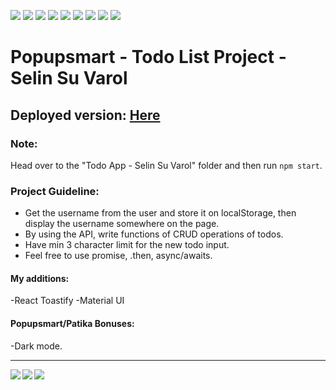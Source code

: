 <img src="https://img.shields.io/badge/GIT-E44C30?style=for-the-badge&logo=git&logoColor=white"/> <img src="https://img.shields.io/badge/HTML5-E34F26?style=for-the-badge&logo=html5&logoColor=white" /> <img src="https://img.shields.io/badge/CSS3-1572B6?style=for-the-badge&logo=css3&logoColor=white" /> <img src="https://img.shields.io/badge/JavaScript-323330?style=for-the-badge&logo=javascript&logoColor=F7DF1E" /> <img src="https://img.shields.io/badge/React-20232A?style=for-the-badge&logo=react&logoColor=61DAFB" /> <img src="https://img.shields.io/badge/React_Router-CA4245?style=for-the-badge&logo=react-router&logoColor=white" /> <img src="https://img.shields.io/badge/Material%20UI-007FFF?style=for-the-badge&logo=mui&logoColor=white" /> <img src="https://img.shields.io/badge/npm-CB3837?style=for-the-badge&logo=npm&logoColor=white" /> <img src="https://img.shields.io/badge/Stack_Overflow-FE7A16?style=for-the-badge&logo=stack-overflow&logoColor=white"/>

# Popupsmart - Todo List Project - Selin Su Varol

## Deployed version: <a href="https://patika-selinsuvarol.netlify.app">Here</a>


### Note: 
<p>Head over to the "Todo App - Selin Su Varol" folder and then run <code>npm start</code>.</p>

### Project Guideline:
<ul>
  <li>
    Get the username from the user and store it on localStorage, then display the username somewhere on the page.
  </li>
  <li>
    By using the API, write functions of CRUD operations of todos.
  </li>
  <li>
    Have min 3 character limit for the new todo input.
  </li>
  <li>
    Feel free to use promise, .then, async/awaits. 
  </li>
</ul>

#### My additions:
-React Toastify
-Material UI

#### Popupsmart/Patika Bonuses: 
-Dark mode.

<hr>


<a href="#">
  <img align="left" src="https://github-readme-stats.vercel.app/api?username=selinsuvarol&show_icons=true&count_private=true&theme=light&hide_border=true" />
</a>

<a href="#"><img align="left" src="http://github-readme-streak-stats.herokuapp.com?user=selinsuvarol&theme=light&date_format=M%20j%5B%2C%20Y%5D&hide_border=true"></a>

<a href="#">
  <img align="center" src="https://github-readme-stats.vercel.app/api/top-langs/?username=selinsuvarol&layout=compact&hide=CSS,html&langs_count=3&theme=light"/>
</a>
